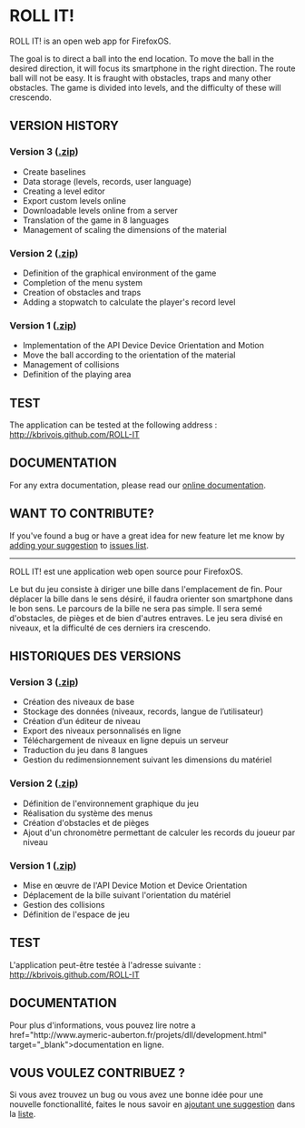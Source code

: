 <h1>ROLL IT!</h1>

<p>ROLL IT! is an open web app for FirefoxOS.</p>

<p>The goal is to direct a ball into the end location. To move the ball in the desired direction, it will focus its smartphone in the 
right direction. The route ball will not be easy. It is fraught with obstacles, traps and many other obstacles. The game is divided 
into levels, and the difficulty of these will crescendo.</p>

<h2>VERSION HISTORY</h2>

<h3>Version 3 (<a href="http://www.aymeric-auberton.fr/projets/dll/roll-it-version3.zip" title="Download version 3" target="_blank">.zip</a>)</h3>
<ul>
<li>Create baselines</li>
<li>Data storage (levels, records, user language)</li>
<li>Creating a level editor</li>
<li>Export custom levels online</li>
<li>Downloadable levels online from a server</li>
<li>Translation of the game in 8 languages</li>
<li>Management of scaling the dimensions of the material</li>
</ul>

<h3>Version 2 (<a href="http://www.aymeric-auberton.fr/projets/dll/roll-it-version2.zip" title="Download version 2" target="_blank">.zip</a>)</h3>
<ul>
<li>Definition of the graphical environment of the game</li>
<li>Completion of the menu system</li>
<li>Creation of obstacles and traps</li>
<li>Adding a stopwatch to calculate the player's record level</li>
</ul>

<h3>Version 1 (<a href="http://www.aymeric-auberton.fr/projets/dll/roll-it-version1.zip" title="Download version 1" target="_blank">.zip</a>)</h3>
<ul>
<li>Implementation of the API Device Device Orientation and Motion</li>
<li>Move the ball according to the orientation of the material</li>
<li>Management of collisions</li>
<li>Definition of the playing area</li>
</ul>

<h2>TEST</h2>
<p>The application can be tested at the following address :<br />
<a href="http://kbrivois.github.com/ROLL-IT/jeu" title="Test ROLL-IT" target="_blank">http://kbrivois.github.com/ROLL-IT</a></p>

<h2>DOCUMENTATION</h2>
For any extra documentation, please read our <a href="http://www.aymeric-auberton.fr/projets/dll/development.html" target="_blank">online documentation</a>.

<h2>WANT TO CONTRIBUTE?</h2>
<p>If you've found a bug or have a great idea for new feature let me know by <a href="https://github.com/kbrivois/ROLL-IT/issues/new">adding your suggestion</a> to <a href="https://github.com/kbrivois/ROLL-IT/issues">issues list</a>.</p>

<hr />

<p>ROLL IT! est une application web open source pour FirefoxOS.</p>

<p>Le but du jeu consiste à diriger une bille dans l'emplacement de fin. Pour déplacer la bille dans le sens désiré, il faudra orienter 
son smartphone dans le bon sens. Le parcours de la bille ne sera pas simple. Il sera semé d'obstacles, de pièges et de bien d'autres 
entraves. Le jeu sera divisé en niveaux, et la difficulté de ces derniers ira crescendo.</p>

<h2>HISTORIQUES DES VERSIONS</h2>
<h3>Version 3 (<a href="http://www.aymeric-auberton.fr/projets/dll/roll-it-version3.zip" title="Download version 3" target="_blank">.zip</a>)</h3>
<ul>
<li>Création des niveaux de base</li>
<li>Stockage des données (niveaux, records, langue de l’utilisateur)</li>
<li>Création d’un éditeur de niveau</li>
<li>Export des niveaux personnalisés en ligne</li>
<li>Téléchargement de niveaux en ligne depuis un serveur</li>
<li>Traduction du jeu dans 8 langues</li>
<li>Gestion du redimensionnement suivant les dimensions du matériel</li>
</ul>

<h3>Version 2 (<a href="http://www.aymeric-auberton.fr/projets/dll/roll-it-version2.zip" title="Download version 2" target="_blank">.zip</a>)</h3>
<ul>
<li>Définition de l'environnement graphique du jeu</li>
<li>Réalisation du système des menus</li>
<li>Création d'obstacles et de pièges</li>
<li>Ajout d'un chronomètre permettant de calculer les records du joueur par niveau</li>
</ul>

<h3>Version 1 (<a href="http://www.aymeric-auberton.fr/projets/dll/roll-it-version1.zip" title="Download version 1" target="_blank">.zip</a>)</h3>
<ul>
<li>Mise en œuvre de l'API Device Motion et Device Orientation</li>
<li>Déplacement de la bille suivant l'orientation du matériel</li>
<li>Gestion des collisions</li>
<li>Définition de l'espace de jeu</li>
</ul>

<h2>TEST</h2>
<p>L'application peut-être testée à l'adresse suivante :<br />
<a href="http://kbrivois.github.com/ROLL-IT/jeu" title="Test ROLL-IT" target="_blank">http://kbrivois.github.com/ROLL-IT</a></p>

<h2>DOCUMENTATION</h2>
Pour plus d'informations, vous pouvez lire notre a href="http://www.aymeric-auberton.fr/projets/dll/development.html" target="_blank">documentation en ligne</a>.

<h2>VOUS VOULEZ CONTRIBUEZ ?</h2>
<p>Si vous avez trouvez un bug ou vous avez une bonne idée pour une nouvelle fonctionallité, faites le nous savoir en <a href="https://github.com/kbrivois/ROLL-IT/issues/new">ajoutant une suggestion</a> dans la <a href="https://github.com/kbrivois/ROLL-IT/issues">liste</a>.</p>